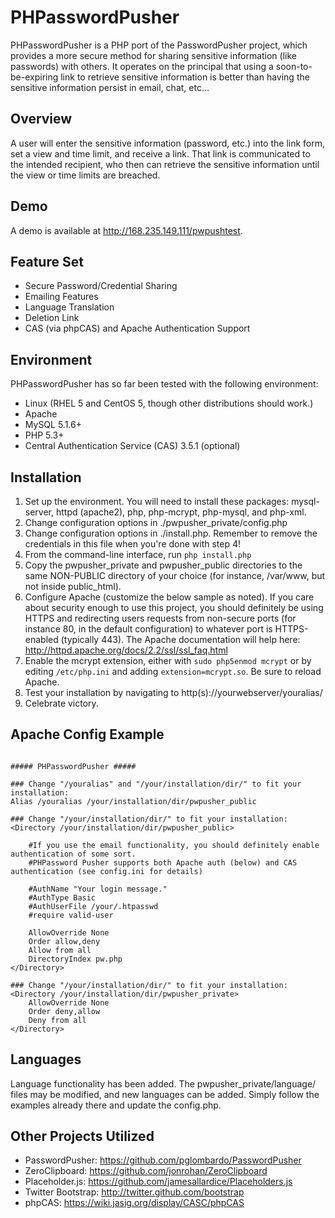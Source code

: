 PHPasswordPusher
================

PHPasswordPusher is a PHP port of the PasswordPusher project, which provides a
more secure method for sharing sensitive information (like passwords) with 
others. It operates on the principal that using a soon-to-be-expiring link to
retrieve sensitive information is better than having the sensitive 
information persist in email, chat, etc...

## Overview
A user will enter the sensitive information (password, etc.) into the link form,
set a view and time limit, and receive a link. That link is 
communicated to the intended recipient, who then can retrieve the sensitive
information until the view or time limits are breached.

## Demo
A demo is available at http://168.235.149.111/pwpushtest.

## Feature Set
* Secure Password/Credential Sharing
* Emailing Features
* Language Translation
* Deletion Link
* CAS (via phpCAS) and Apache Authentication Support

## Environment
PHPasswordPusher has so far been tested with the following environment:

* Linux (RHEL 5 and CentOS 5, though other distributions should work.)
* Apache
* MySQL 5.1.6+
* PHP 5.3+
* Central Authentication Service (CAS) 3.5.1 (optional)

## Installation
1. Set up the environment. You will need to install these packages: mysql-server, httpd (apache2), php, php-mcrypt, php-mysql, and php-xml.
2. Change configuration options in ./pwpusher_private/config.php   
3. Change configuration options in ./install.php. Remember to remove the credentials in this file when you're done with step 4!
4. From the command-line interface, run `php install.php` 
5. Copy the pwpusher_private and pwpusher_public directories to the same NON-PUBLIC directory of your choice (for instance, /var/www, but not inside public_html).
6. Configure Apache (customize the below sample as noted). If you care about security enough to use this project, you should definitely be using HTTPS and redirecting users requests from non-secure ports (for instance 80, in the default configuration) to whatever port is HTTPS-enabled (typically 443). The Apache documentation will help here: http://httpd.apache.org/docs/2.2/ssl/ssl_faq.html 
7. Enable the mcrypt extension, either with `sudo php5enmod mcrypt` or by editing `/etc/php.ini` and adding `extension=mcrypt.so`. Be sure to reload Apache.
8. Test your installation by navigating to http(s)://yourwebserver/youralias/
9. Celebrate victory.

## Apache Config Example

```

##### PHPasswordPusher #####

### Change "/youralias" and "/your/installation/dir/" to fit your installation:
Alias /youralias /your/installation/dir/pwpusher_public

### Change "/your/installation/dir/" to fit your installation:
<Directory /your/installation/dir/pwpusher_public>

    #If you use the email functionality, you should definitely enable authentication of some sort.
    #PHPassword Pusher supports both Apache auth (below) and CAS authentication (see config.ini for details)
    
    #AuthName "Your login message."
    #AuthType Basic
    #AuthUserFile /your/.htpasswd
    #require valid-user

    AllowOverride None
    Order allow,deny
    Allow from all      
    DirectoryIndex pw.php  
</Directory>

### Change "/your/installation/dir/" to fit your installation:
<Directory /your/installation/dir/pwpusher_private>
    AllowOverride None
    Order deny,allow
    Deny from all
</Directory>

```

## Languages
Language functionality has been added. The pwpusher_private/language/ files may be modified, 
and new languages can be added. Simply follow the examples already there and update the config.php.

## Other Projects Utilized
* PasswordPusher: https://github.com/pglombardo/PasswordPusher
* ZeroClipboard: https://github.com/jonrohan/ZeroClipboard
* Placeholder.js: https://github.com/jamesallardice/Placeholders.js
* Twitter Bootstrap: http://twitter.github.com/bootstrap
* phpCAS: https://wiki.jasig.org/display/CASC/phpCAS

